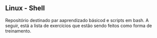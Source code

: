 ## Linux - Shell

Repositório destinado par aaprendizado básicod e scripts em bash.
A seguir, está a lista de exercícios que estão sendo feitos como forma de treinamento.
